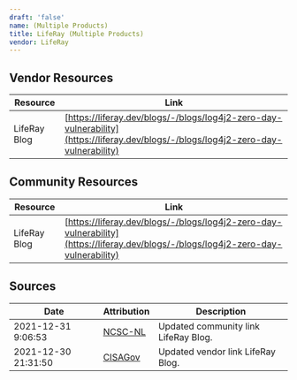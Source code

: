 ```yaml
---
draft: 'false'
name: (Multiple Products)
title: LifeRay (Multiple Products)
vendor: LifeRay
---
```


## Vendor Resources
| Resource | Link |
| --- | --- |
| LifeRay Blog | [https://liferay.dev/blogs/-/blogs/log4j2-zero-day-vulnerability](https://liferay.dev/blogs/-/blogs/log4j2-zero-day-vulnerability) |

## Community Resources
| Resource | Link |
| --- | --- |
| LifeRay Blog | [https://liferay.dev/blogs/-/blogs/log4j2-zero-day-vulnerability](https://liferay.dev/blogs/-/blogs/log4j2-zero-day-vulnerability) |


## Sources
| Date | Attribution | Description |
| --- | --- | --- |
| 2021-12-31 9:06:53 | [NCSC-NL](https://github.com/NCSC-NL/log4shell/blob/main/software/README.md) | Updated community link LifeRay Blog.  |
| 2021-12-30 21:31:50 | [CISAGov](https://raw.githubusercontent.com/cisagov/log4j-affected-db/develop/README.md) | Updated vendor link LifeRay Blog.  |
